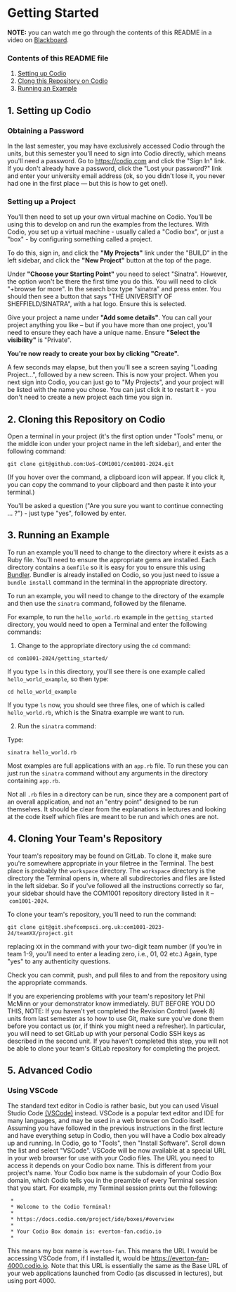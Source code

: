 # Getting Started

**NOTE:** you can watch me go through the contents of this README in a video on [Blackboard]().

### Contents of this README file

1. [Setting up Codio](#1-setting-up-codio)
2. [Clong this Repository on Codio](#2-cloning-this-repository-on-codio)
3. [Running an Example](#3-running-an-example)

## 1. Setting up Codio

### Obtaining a Password

In the last semester, you may have exclusively accessed Codio through the units, but this semester you'll need to sign into Codio directly, which means you'll need a password. Go to https://codio.com and click the "Sign In" link. If you don't already have a
password, click the "Lost your password?" link and enter your university email address (ok, so you didn't lose it, you never had one in the first place — but this is how to get one!).

### Setting up a Project

You'll then need to set up your own virtual machine on Codio. You'll be using this to develop on and run the examples from the lectures. With Codio, you set up a virtual machine - usually called a "Codio box", or just a "box" - by configuring something called a project. 

To do this, sign in, and click the  **"My Projects"** link under the "BUILD" in the left sidebar, and click the **"New Project"** button at the top of the page. 

Under **"Choose your Starting Point"** you need to select "Sinatra". However, the option won't be there the first time you do this. You will need to click "+browse for more". In the search box type "sinatra" and press enter. You should then see a button that says "THE UNIVERSITY OF SHEFFIELD/SINATRA", with a hat logo. Ensure this is selected. 

Give your project a name under **"Add some details"**. You can call your project anything you like – but if you have more than one project, you'll need to ensure they each have a unique name.  Ensure **"Select the visibility"** is "Private".

**You're now ready to create your box by clicking "Create".**

A few seconds may elapse, but then you'll see a screen saying "Loading Project...", followed by a new screen. This is now your project. When you next sign into Codio, you can just go to "My Projects", and your project will be listed with the name you chose. You can just click it to restart it - you don't need to create a new project each time you sign in. 

## 2. Cloning this Repository on Codio

Open a terminal in your project (it's the first option under "Tools" menu, or the middle icon under your project name in the left sidebar), and enter the following command:

```console
git clone git@github.com:UoS-COM1001/com1001-2024.git
```

(If you hover over the command, a clipboard icon will appear. If you click it, you can copy the command to your clipboard and then paste it into your terminal.)

You'll be asked a question ("Are you sure you want to continue connecting ... ?") - just type "yes", followed by enter.

## 3. Running an Example

To run an example you'll need to change to the directory where it exists as a Ruby file. You'll need to ensure the appropriate gems are installed. Each directory contains a `Gemfile` so it is easy for you to ensure this using [Bundler](https://bundler.io). Bundler is already installed on Codio, so you just need to issue a `bundle install` command in the terminal in the appropriate directory. 

To run an example, you will need to change to the directory of the example and then use the `sinatra` command, followed by the filename.

For example, to run the `hello_world.rb` example in the ``getting_started``
directory, you would need to open a Terminal and enter the following commands:

1) Change to the appropriate directory using the `cd` command:

```console
cd com1001-2024/getting_started/
```

If you type `ls` in this directory, you'll see there is one example called `hello_world_example`, so then type:

```console
cd hello_world_example
```

If you type `ls` now, you should see three files, one of which is called `hello_world.rb`, which is the Sinatra example we want to run. 

2) Run the `sinatra` command:

Type:

```console
sinatra hello_world.rb
```

Most examples are full applications with an `app.rb` file. To run these you can just run the `sinatra` command without any arguments in the directory containing `app.rb`.

Not all `.rb` files in a directory can be run, since they are a component part of an overall application, and not an "entry point" designed to be run themselves. It should be clear from the explanations in lectures and looking at the code itself which files are meant to be run and which ones are not.

## 4. Cloning Your Team's Repository

Your team's repository may be found on GitLab. To clone it, make sure you're somewhere appropriate in your filetree in the Terminal. The best place is probably the `workspace` directory. The `workspace` directory is the directory the Terminal opens in, where all subdirectories and files are listed in the left sidebar. So if you've followed all the instructions correctly so far, your sidebar should have the COM1001 repository directory listed in it – `com1001-2024`.

To clone your team's repository, you'll need to run the command:

```console
git clone git@git.shefcompsci.org.uk:com1001-2023-24/teamXX/project.git
```

replacing `XX` in the command with your two-digit team number (if you're in team 1-9, you'll need to enter a leading zero, i.e., 01, 02 etc.) Again, type "yes" to any authenticity questions. 

Check you can commit, push, and pull files to and from the repository using the appropriate commands.

If you are experiencing problems with your team's repository let Phil McMinn or your demonstrator know immediately. BUT BEFORE YOU DO THIS, NOTE: If you haven't yet completed the Revision Control (week 8) units from last semester as to how to use Git, make sure you've done them before you contact us (or, if think you might need a refresher). In particular, you will need to set GitLab up with your personal Codio SSH keys as described in the second unit. If you haven't completed this step, you will not be able to clone your team's GitLab repository for completing the project. 

## 5. Advanced Codio

### Using VSCode

The standard text editor in Codio is rather basic, but you can used Visual Studio Code [(VSCode)](https://code.visualstudio.com) instead. VSCode is a popular text editor and IDE for many languages, and may be used in a web browser on Codio itself. Assuming you have followed in the previous instructions in the first lecture and have everything setup in Codio, then you will have a Codio box already up and running. In Codio, go to "Tools", then "Install Software". Scroll down the list and select "VSCode". VSCode will be now available at a special URL in your web browser for use with your Codio files. The URL you need to access it depends on your Codio box name. This is different from your project's name. Your Codio box name is the subdomain of your Codio Box domain, which Codio tells you in the preamble of every Terminal session that you start. For example, my Terminal session prints out the following:

```
 *
 * Welcome to the Codio Terminal!
 *
 * https://docs.codio.com/project/ide/boxes/#overview
 *
 * Your Codio Box domain is: everton-fan.codio.io
 *
```

This means my box name is ``everton-fan``. This means the URL I would be accessing VSCode from, if I installed it, would be https://everton-fan-4000.codio.io. Note that this URL is essentially the same as the Base URL of your web applications launched from Codio (as discussed in lectures), but using port 4000.


